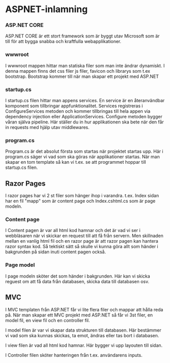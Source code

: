 # ASPNET-inlamning

### ASP.NET CORE
ASP.NET CORE är ett stort framework som är byggt utav Microsoft som är till för att bygga snabba och kraftfulla webapplikationer.

### wwwroot
I wwwroot mappen hittar man statiska filer som man inte ändrar dynamiskt. I denna mappen finns det css filer js filer, favicon och librarys som t.ex bootstrap.
Bootstrap kommer till när man skapar ett projekt med ASP.NET

### startup.cs
I startup.cs filen hittar man appens services. En service är en återanvändbar komponent som tillbringar appfunktionalitet. Services registreras i ConfigureServices metoden och kommer
tillbringas till hela appen via dependency injection eller ApplicationServices.
Configure metoden bygger våran själva pipeline. Här ställer du in hur applikationen ska bete när den får in requests med hjälp utav middlewares.

### program.cs
Program.cs är det absolut första som startas när projektet startas upp. Här i program.cs säger vi vad som ska göras när applikationer startas. När man skapar en tom template så
kan vi t.ex. se att programmet hoppar till startup.cs filen.

## Razor Pages
I razor pages har vi 2 st filer som hänger ihop i varandra. t.ex. Index sidan har en fil "mapp" som är content page och Index.cshtml.cs som är page modeln.

### Content page
I Content pagen är var all html kod hamnar och det är vad vi ser i webbläsaren när vi skickar en request till att få från servern. Men skillnaden mellan en vanlig html fil och en
razor page är att razor pagen kan hantera razor syntax kod. Så tektiskt sätt så skulle vi kunna göra allt som händer i bakgrunden på sidan inuti content pagen också.

### Page model
I page modeln sköter det som händer i bakgrunden. Här kan vi skicka reguest om att få data från databasen, skicka data till databasen osv.

## MVC
I MVC templaten från ASP.NET får vi lite flera filer och mappar att hålla reda på. När man skapar ett MVC projekt med ASP.NET så får vi 3st filer, en model fil, en view fil och en controller fil.

I model filen är var vi skapar data strukturen till databasen. Här bestämmer vi vad som ska kunnas skickas, ta emot, ändras eller tas bort i databasen.

I view filen är vad all html kod hamnar. Här bygger vi upp layouten till sidan.

I Controller filen sköter hanteringen från t.ex. användarens inputs.
